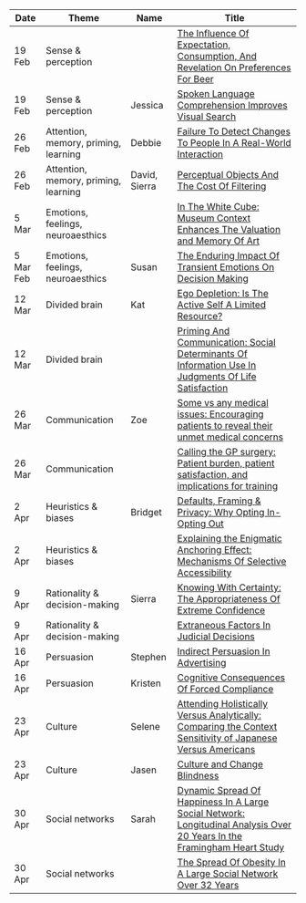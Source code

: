 | Date    | Theme |Name | Title |
| ------- | ---- |---- | ----- |
| 19 Feb | Sense & perception |  | [The Influence Of Expectation, Consumption, And Revelation On Preferences For Beer](https://www.dropbox.com/s/i1tkix2840jzmhr/Beer%20Preferences.pdf?dl=0) |
| 19 Feb | Sense & perception | Jessica | [Spoken Language Comprehension Improves Visual Search](https://www.dropbox.com/s/xwk8bm42fv9l1bo/Spoken%20language%20comprehension.pdf?dl=0) |
| 26 Feb | Attention, memory, priming, learning | Debbie | [Failure To Detect Changes To People In A Real-World Interaction](https://www.dropbox.com/s/jctqq2ge8dw5f4b/failure%20to%20detect%20changes.pdf?dl=0) |
| 26 Feb | Attention, memory, priming, learning | David, Sierra | [Perceptual Objects And The Cost Of Filtering](https://www.dropbox.com/s/vs8uxfv4s84axtm/Perceptual%20Objects%20and%20the%20Cost%20of%20Filtering.pdf?dl=0) |
| 5 Mar   | Emotions, feelings, neuroaesthics || [In The White Cube: Museum Context Enhances The Valuation and Memory Of Art](https://www.dropbox.com/s/pgwpm7gvgol2kuc/In%20the%20white%20cube.pdf?dl=0) |
| 5 Mar Feb   | Emotions, feelings, neuroaesthics | Susan | [The Enduring Impact Of Transient Emotions On Decision Making](https://www.dropbox.com/s/in5xxkifz9wr1p0/Enduring%20Impact%20Emotions-Decision%20Making.pdf?dl=0) |
| 12 Mar   | Divided brain | Kat | [Ego Depletion: Is The Active Self A Limited Resource?](https://www.dropbox.com/s/p1woxysdcq24sj0/Ego%20depletion.pdf?dl=0) |
| 12 Mar   | Divided brain |  | [Priming And Communication: Social Determinants Of Information Use In Judgments Of Life Satisfaction](https://www.dropbox.com/s/6o9brbi2bac3o4i/Priming%20and%20communication.pdf?dl=0) |
| 26 Mar  | Communication | Zoe | [Some vs any medical issues: Encouraging patients to reveal their unmet medical concerns](https://www.dropbox.com/s/nwfq5s5v3asdopd/SOME_vs_ANY.pdf?dl=0) |
| 26 Mar  | Communication |  | [Calling the GP surgery: Patient burden, patient satisfaction, and implications for training](https://www.dropbox.com/s/e8vbmz75hr0x9vg/Calling_the_GP_surgery_Patient_burden_patient_sati.pdf?dl=0) |
| 2 Apr | Heuristics & biases | Bridget | [Defaults, Framing & Privacy: Why Opting In-Opting Out](https://www.dropbox.com/s/c57lvbn70x60cab/Defaults%20framing%20and%20privacy.pdf?dl=0) |
| 2 Apr  | Heuristics & biases || [Explaining the Enigmatic Anchoring Effect: Mechanisms Of Selective Accessibility](https://www.dropbox.com/s/vihju37ob82nvxb/Explaining%20the%20enigmatic%20anchoring%20effect.pdf?dl=0) |
| 9 Apr  | Rationality & decision-making | Sierra | [Knowing With Certainty: The Appropriateness Of Extreme Confidence](https://www.dropbox.com/s/cbzihvnxfhzmaun/Knowing%20with%20Certainty.pdf?dl=0) |
| 9 Apr  | Rationality & decision-making |  | [Extraneous Factors In Judicial Decisions](https://www.dropbox.com/s/glnbbxtmmxy3thr/Extraneous%20factors%20in%20judicial%20decisions.pdf?dl=0) |
| 16 Apr   | Persuasion | Stephen | [Indirect Persuasion In Advertising](https://www.dropbox.com/s/wrp6zoz4gi5ynsq/Indirect%20persuasion%20in%20advertising.pdf?dl=0) |
| 16 Apr   | Persuasion | Kristen  |[Cognitive Consequences Of Forced Compliance](https://www.dropbox.com/s/xilkul1lqvnh2sx/cognitive-consequence-forced-compliance.pdf?dl=0) |
| 23 Apr  | Culture | Selene | [Attending Holistically Versus Analytically: Comparing the Context Sensitivity of Japanese Versus Americans](https://www.dropbox.com/s/v5nabg01fbmn452/Attending%20Holistically%20Versus%20Analytically%20Comparing%20the%20Context%20Sensitivity%20of%20Japanese%20and%20Americans.pdf?dl=0) |
| 23 Apr  | Culture | Jasen | [Culture and Change Blindness](https://www.dropbox.com/s/83kvywzpjnjse28/Culture%20and%20Change%20Blindness.pdf?dl=0) |
| 30 Apr  | Social networks | Sarah | [Dynamic Spread Of Happiness In A Large Social Network: Longitudinal Analysis Over 20 Years In the Framingham Heart Study](https://www.dropbox.com/s/ejha1wbxp32k74w/Dynamic%20spread%20of%20happiness.pdf?dl=0) |
| 30 Apr  | Social networks | | [The Spread Of Obesity In A Large Social Network Over 32 Years](https://www.dropbox.com/s/ae6d8w7nux5zipx/The%20spread%20of%20obesity.pdf?dl=0) |

